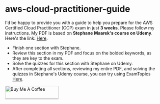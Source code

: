 # aws-cloud-practitioner-guide
I'd be happy to provide you with a guide to help you prepare for the AWS Certified Cloud Practitioner (CCP) exam in just **3 weeks**. Please follow my instructions. My PDF is based on **Stephane Maarek's course on Udemy**. Here's the link: [Here](https://www.udemy.com/course/aws-certified-cloud-practitioner-new/).
<ul>
              <li> Finish one section with Stephane.</li>
              <li>Review this section in my PDF and focus on the bolded keywords, as they are key to the exam.</li>
              <li>Solve the quizzes for this section with Stephane on Udemy.</li>
              <li>After completing all sections, reviewing my entire PDF, and solving the quizzes in Stephane's Udemy course, you can try using ExamTopics <a href='https://www.examtopics.com/exams/amazon/aws-certified-cloud-practitioner'>Here</a>.</li>
</ul>
<a href="https://www.buymeacoffee.com/devmoopsQ" target="_blank"><img src="https://www.buymeacoffee.com/assets/img/custom_images/orange_img.png" alt="Buy Me A Coffee" style="height: 41px !important;width: 174px !important;box-shadow: 0px 3px 2px 0px rgba(190, 190, 190, 0.5) !important;-webkit-box-shadow: 0px 3px 2px 0px rgba(190, 190, 190, 0.5) !important;" ></a>
